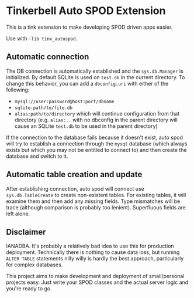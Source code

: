 # Tinkerbell Auto SPOD Extension

This is a tink extension to make developing SPOD driven apps easier.

Use with `-lib tinx_autospod`.

## Automatic connection

The DB connection is automatically established and the `sys.db.Manager` is initialized.
By default SQLite is used on `test.db` in the current directory. To change this behavior, you can add a `dbconfig.uri` with either of the following:

- `mysql://user:password@host:port/dbname`
- `sqlite:path/to/file.db`
- `alias:path/to/directory` which will continue configuration from that directory (e.g. `alias:..` with no dbconfig in the parent directory will cause an SQLite `test.db` to be used in the parent directory)

If the connection to the database fails because it doesn't exist, auto spod will try to establish a connection through the `mysql` database (which always exists but which you may not be entitled to connect to) and then create the database and switch to it.

## Automatic table creation and update

After establishing connection, auto spod will connect use `sys.db.TableCreate` to create non-existent tables. For existing tables, it will examine them and then add any missing fields. Type mismatches will be trace (although comparison is probably too lenient). Superfluous fields are left alone.

## Disclaimer

IANADBA. It's probably a relatively bad idea to use this for production deployment. Technically there is nothing to cause data loss, but running `ALTER TABLE` statements nilly willy is hardly the best approach, particularly for complex databases. 

This project aims to make development and deployment of small/personal projects easy. Just write your SPOD classes and the actual server logic and you're ready to go.
